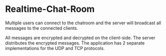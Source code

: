 # Realtime-Chat-Room
Multiple users can connect to the chatroom and the server will broadcast all messages to the connected clients.

All messages are encrypted and decrypted on the client-side. The server distributes the encrypted messages.
The application has 2 separate implementations for the UDP and TCP protocols. 

